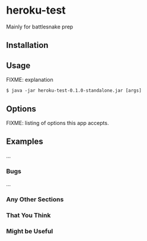 # heroku-test

Mainly for battlesnake prep

## Installation



## Usage

FIXME: explanation

    $ java -jar heroku-test-0.1.0-standalone.jar [args]

## Options

FIXME: listing of options this app accepts.

## Examples

...

### Bugs

...

### Any Other Sections
### That You Think
### Might be Useful
